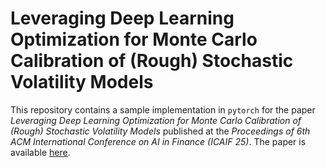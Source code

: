 # Leveraging Deep Learning Optimization for Monte Carlo Calibration of (Rough) Stochastic Volatility Models

This repository contains a sample implementation in `pytorch`  for the paper *Leveraging Deep Learning Optimization for Monte Carlo Calibration of (Rough) Stochastic Volatility Models* 
published at the  *Proceedings of 6th ACM International Conference on AI in Finance (ICAIF 25)*. The paper is available [here](https://doi.org/10.1145/3768292.3771250).



